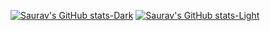 [![Saurav's GitHub stats-Dark](https://github-readme-stats-personal-hazel.vercel.app/api?username=saurabh-singh-rajput&show_icons=true&theme=dark#gh-dark-mode-only)](https://github-readme-stats.vercel.app/api?username=saurabh-singh-rajput&show_icons=true&theme=dark#gh-dark-mode-only)
[![Saurav's GitHub stats-Light](https://github-readme-stats-personal-hazel.vercel.app/api?username=saurabh-singh-rajput&show_icons=true&theme=default#gh-light-mode-only)](https://github-readme-stats.vercel.app/api?username=saurabh-singh-rajput&show_icons=true&theme=dark#gh-light-mode-only)

<!--
**saurabh-singh-rajput/saurabh-singh-rajput** is a ✨ _special_ ✨ repository because its `README.md` (this file) appears on your GitHub profile.

Here are some ideas to get you started:

- 🔭 I’m currently working on ...
- 🌱 I’m currently learning ...
- 👯 I’m looking to collaborate on ...
- 🤔 I’m looking for help with ...
- 💬 Ask me about ...
- 📫 How to reach me: ...
- 😄 Pronouns: ...
- ⚡ Fun fact: ...
-->
